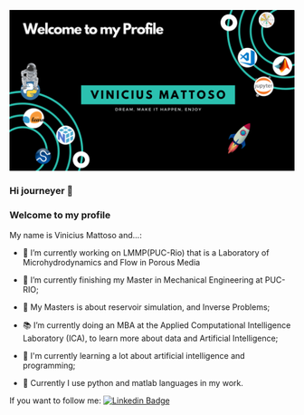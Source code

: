 ![Welcome](/welcome-cover.png?raw=true)

### Hi journeyer 👋

### Welcome to my profile



My name is Vinicius Mattoso and...:

- 🔭 I’m currently working on LMMP(PUC-Rio) that is a Laboratory of Microhydrodynamics and Flow in Porous Media
 
- 🌱 I’m currently finishing my Master in Mechanical Engineering at PUC-RIO; 
- 📂 My Masters is about reservoir simulation, and Inverse Problems;

- 📚 I’m currently doing an MBA at the Applied Computational Intelligence Laboratory (ICA), to learn more about data and Artificial Intelligence;
    
- 🚀 I'm currently learning a lot about artificial intelligence and programming;

- 👔 Currently I use python and matlab languages in my work.

If you want to follow me: [![Linkedin Badge](https://img.shields.io/badge/-LinkedIn-blue?style=flat-square&logo=Linkedin&logoColor=white&link=https://www.linkedin.com/in/vinicius-mattoso/)](https://www.linkedin.com/in/vinicius-mattoso/)
<!--
**vinicius-mattoso/vinicius-mattoso** is a ✨ _special_ ✨ repository because its `README.md` (this file) appears on your GitHub profile.
<!--[comment]: <>(-👯 I’m looking to collaborate on ...- 🤔 I’m looking for help with ...- 💬 Ask me about ...- 📫 How to reach me:...- 😄 Pronouns: ...- ⚡ Fun fact: ...)
